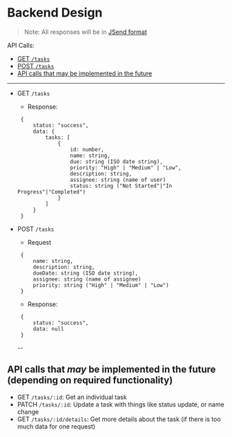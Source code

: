 # Backend Design

> Note: All responses will be in [JSend format](https://github.com/omniti-labs/jsend)

API Calls:

-  [GET `/tasks`](#get-tasks)
-  [POST `/tasks`](#post-tasks)
-  [API calls that may be implemented in the future](#future)

---

<a id="get-tasks"></a>

-  GET `/tasks`

   -  Response:

   ```
   	{
   		status: "success",
   		data: {
   			tasks: [
   				{
   					id: number,
   					name: string,
   					due: string (ISO date string),
   					priority: "High" | "Medium" | "Low",
   					description: string,
   					assignee: string (name of user)
   					status: string ("Not Started"|"In Progress"|"Completed")
   				}
   			]
   		}
   	}
   ```

<a id="post-tasks"></a>

-  POST `/tasks`

   -  Request

   ```
   	{
   		name: string,
   		description: string,
   		dueDate: string (ISO date string),
   		assignee: string (name of assignee)
   		priority: string ("High" | "Medium" | "Low")
   	}
   ```

   -  Response:

   ```
   	{
   		status: "success",
   		data: null
   	}
   ```

   --

<a id="future"></a>

## API calls that _may_ be implemented in the future (depending on required functionality)

-  GET `/tasks/:id`: Get an individual task
-  PATCH `/tasks/:id`: Update a task with things like status update, or name change
-  GET `/tasks/:id/details`: Get more details about the task (if there is too much data for one request)
